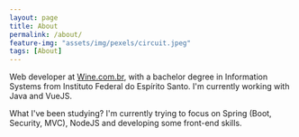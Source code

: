 ```yaml
---
layout: page
title: About
permalink: /about/
feature-img: "assets/img/pexels/circuit.jpeg"
tags: [About]
---
```


Web developer at <a href="https://www.wine.com.br"> Wine.com.br</a>, with a bachelor degree in Information Systems from Instituto Federal do Espírito Santo. I'm currently working with Java and VueJS.

What I've been studying? I'm currently trying to focus on Spring (Boot, Security, MVC), NodeJS and developing some front-end skills.
 
